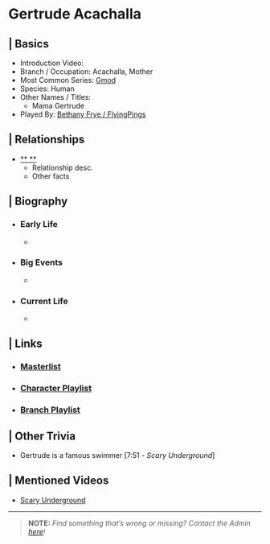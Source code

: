 # Gertrude Acachalla 


## | Basics  
- Introduction Video: []()  
- Branch / Occupation: Acachalla, Mother  
- Most Common Series: [Gmod]()  
- Species: Human  
- Other Names / Titles:   
  - Mama Gertrude  
- Played By: [Bethany Frye / FlyingPings]()  


## | Relationships  
- [** **]()  
  - Relationship desc.  
  - Other facts  


## | Biography  
- ### Early Life  
  -   
- ### Big Events  
  -   
- ### Current Life  
  -   

 
## | Links  
- ### [Masterlist]()
- ### [Character Playlist]() 
- ### [Branch Playlist]()


## | Other Trivia  
- Gertrude is a famous swimmer [7:51 - *Scary Underground*]

## | Mentioned Videos
- [Scary Underground]()

----

> **NOTE:** *Find something that’s wrong or missing? Contact the Admin [here](./chapter_2.md)!*